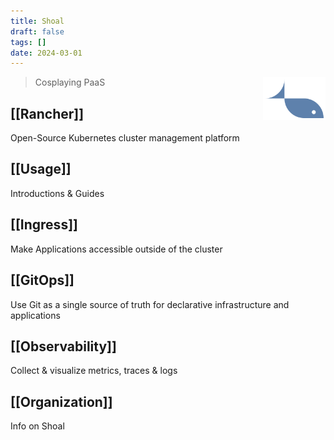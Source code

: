 ```yaml
---
title: Shoal
draft: false
tags: []
date: 2024-03-01
---
```


<a href="https://shoal.konst.fish/style/Style-Guide">
    <img alt="shoal fish" align='right' src="style/logo_static/fish.svg" width="100" style="margin: 0 0 0 24px;">
</a>

> Cosplaying PaaS

## [[Rancher]]
Open-Source Kubernetes cluster management platform

## [[Usage]]
Introductions & Guides

## [[Ingress]]
Make Applications accessible outside of the cluster

## [[GitOps]]
Use Git as a single source of truth for declarative infrastructure and applications

## [[Observability]]
Collect & visualize metrics, traces & logs

## [[Organization]]
Info on Shoal
